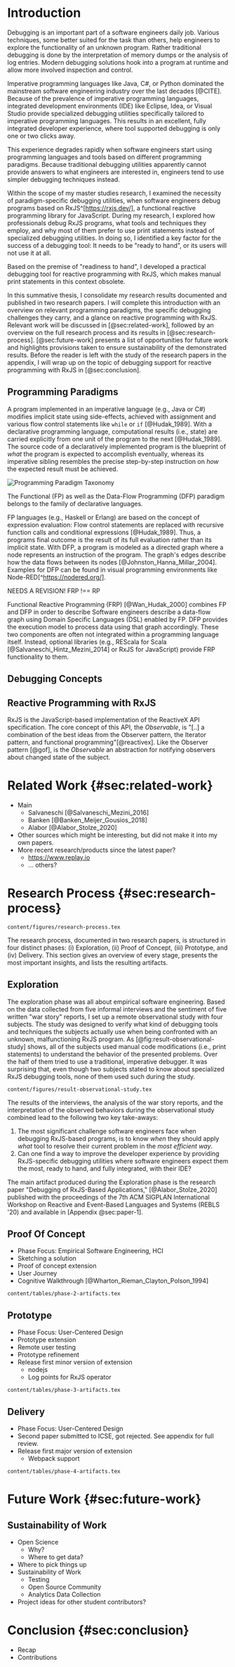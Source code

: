 # Introduction

Debugging is an important part of a software engineers daily job. Various techniques, some better suited for the task than others, help engineers to explore the functionality of an unknown program. Rather traditional debugging is done by the interpretation of memory dumps or the analysis of log entries.  Modern debugging solutions hook into a program at runtime and allow more involved inspection and control.

Imperative programming languages like Java, C#, or Python dominated the mainstream software engineering industry over the last decades [@CITE]. Because of the prevalence of imperative programming languages, integrated development environments (IDE) like Eclipse, Idea, or Visual Studio provide specialized debugging utilities specifically tailored to imperative programming languages. This results in an excellent, fully integrated developer experience, where tool supported debugging is only one or two clicks away.

This experience degrades rapidly when software engineers start using programming languages and tools based on different programming paradigms. Because traditional debugging utilities apparently cannot provide answers to what engineers are interested in, engineers tend to use simpler debugging techniques instead.

Within the scope of my master studies research, I examined the necessity of paradigm-specific debugging utilities, when software engineers debug programs based on RxJS^[https://rxjs.dev/], a functional reactive programming library for JavaScript. During my research, I explored how professionals debug RxJS programs, what tools and techniques they employ, and why most of them prefer to use print statements instead of specialized debugging utilities. In doing so, I identified a key factor for the success of a debugging tool: It needs to be "ready to hand", or its users will not use it at all.

Based on the premise of "readiness to hand", I developed a practical debugging tool for reactive programming with RxJS, which makes manual print statements in this context obsolete.

In this summative thesis, I consolidate my research results documented and published in two research papers. I will complete this introduction with an overview on relevant programming paradigms, the specific debugging challenges they carry, and a glance on reactive programming with RxJS. Relevant work will be discussed in [@sec:related-work], followed by an overview on the full research process and its results in [@sec:research-process]. [@sec:future-work] presents a list of opportunities for future work and highlights provisions taken to ensure sustainability of the demonstrated results. Before the reader is left with the study of the research papers in the appendix, I will wrap up on the topic of debugging support for reactive programming with RxJS in [@sec:conclusion].

## Programming Paradigms

A program implemented in an imperative language (e.g., Java or C#) modifies implicit state using side-effects, achieved with assignment and various flow control statements like `while` or `if` [@Hudak_1989]. With a declarative programming language, computational results (i.e., state) are carried explicitly from one unit of the program to the next [@Hudak_1989]. The source code of a declaratively implemented program is the blueprint of *what* the program is expected to accomplish eventually, whereas its imperative sibling resembles the precise step-by-step instruction on *how* the expected result must be achieved.

![Programming Paradigm Taxonomy](./content/figures/paradigm-taxonomy.png)

The Functional (FP) as well as the Data-Flow Programming (DFP) paradigm belongs to the family of declarative languages.

FP languages (e.g., Haskell or Erlang) are based on the concept of expression evaluation: Flow control statements are replaced with recursive function calls and conditional expressions [@Hudak_1989]. Thus, a programs final outcome is the result of its full evaluation rather than its implicit state. With DFP, a program is modeled as a directed graph where a node represents an instruction of the program. The graph's edges describe how the data flows between its nodes [@Johnston_Hanna_Millar_2004]. Examples for DFP can be found in visual programming environments like Node-RED[^https://nodered.org/].




NEEDS A REVISION! FRP !== RP



Functional Reactive Programming (FRP) [@Wan_Hudak_2000] combines FP and DFP in order to describe Software engineers describe a data-flow graph using Domain Specific Languages (DSL) enabled by FP. DFP provides the execution model to process data using that graph accordingly. These two components are often not integrated within a programming language itself. Instead, optional libraries (e.g., REScala for Scala [@Salvaneschi_Hintz_Mezini_2014] or RxJS for JavaScript) provide FRP functionality to them.

## Debugging Concepts




## Reactive Programming with RxJS

RxJS is the JavaScript-based implementation of the ReactiveX API specification. The core concept of this API, the *Observable*, is "[..] a combination of the best ideas from the Observer pattern, the Iterator pattern, and functional programming"[@reactivex]. Like the Observer pattern [@gof], is the *Observable* an abstraction for notifying observers about changed state of the subject.



# Related Work {#sec:related-work}

- Main
	- Salvaneschi [@Salvaneschi_Mezini_2016]
	- Banken [@Banken_Meijer_Gousios_2018]
	- Alabor [@Alabor_Stolze_2020]
- Other sources which might be interesting, but did not make it into my own papers.
- More recent research/products since the latest paper?
	- https://www.replay.io
	- ... others?


# Research Process {#sec:research-process}

```{.include}
content/figures/research-process.tex
```

The research process, documented in two research papers, is structured in four distinct phases: (i) Exploration, (ii) Proof of Concept, (iii) Prototype, and (iv) Delivery. This section gives an overview of every stage, presents the most important insights, and lists the resulting artifacts.

## Exploration

The exploration phase was all about empirical software engineering. Based on the data collected from five informal interviews and the sentiment of five written "war story" reports, I set up a remote observational study with four subjects. The study was designed to verify what kind of debugging tools and techniques the subjects actually use when being confronted with an unknown, malfunctioning RxJS program. As [@fig:result-observational-study] shows, all of the subjects used manual code modifications (i.e., print statements) to understand the behavior of the presented problems. Over the half of them tried to use a traditional, imperative debugger. It was surprising that, even though two subjects stated to know about specialized RxJS debugging tools, none of them used such during the study.

```{.include}
content/figures/result-observational-study.tex
```

The results of the interviews, the analysis of the war story reports, and the interpretation of the observed behaviors during the observational study combined lead to the following two key take-aways:

1. The most significant challenge software engineers face when debugging RxJS-based programs, is to know *when* they should apply *what* tool to resolve their current problem in the *most efficient way*.
2. Can one find a way to improve the developer experience by providing RxJS-specific debugging utilities where software engineers expect them the most, ready to hand, and fully integrated, with their IDE?

The main artifact produced during the Exploration phase is the research paper "Debugging of RxJS-Based Applications," [@Alabor_Stolze_2020] published with the proceedings of the 7th ACM SIGPLAN International Workshop
on Reactive and Event-Based Languages and Systems (REBLS '20) and available in [Appendix @sec:paper-1].

## Proof Of Concept

- Phase Focus: Empirical Software Engineering, HCI
- Sketching a solution
- Proof of concept extension
- User Journey
- Cognitive Walkthrough [@Wharton_Rieman_Clayton_Polson_1994]

```{.include}
content/tables/phase-2-artifacts.tex
```

## Prototype

- Phase Focus: User-Centered Design
- Prototype extension
- Remote user testing
- Prototype refinement
- Release first minor version of extension
  - nodejs
  - Log points for RxJS operator

```{.include}
content/tables/phase-3-artifacts.tex
```

## Delivery

- Phase Focus: User-Centered Design
- Second paper submitted to ICSE, got rejected. See appendix for full review.
- Release first major version of extension
	- Webpack support

```{.include}
content/tables/phase-4-artifacts.tex
```



# Future Work {#sec:future-work}





## Sustainability of Work

- Open Science
	- Why?
	- Where to get data?
- Where to pick things up
- Sustainability of Work
	- Testing
	- Open Source Community
	- Analytics Data Collection
- Project ideas for other student contributors?

# Conclusion {#sec:conclusion}

- Recap
- Contributions

